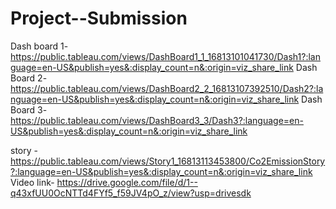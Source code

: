 # Project--Submission


Dash board 1- https://public.tableau.com/views/DashBoard1_1_16813101041730/Dash1?:language=en-US&publish=yes&:display_count=n&:origin=viz_share_link
Dash Board 2-https://public.tableau.com/views/DashBoard2_2_16813107392510/Dash2?:language=en-US&publish=yes&:display_count=n&:origin=viz_share_link
Dash Board 3-https://public.tableau.com/views/DashBoard3_3/Dash3?:language=en-US&publish=yes&:display_count=n&:origin=viz_share_link

story -https://public.tableau.com/views/Story1_16813113453800/Co2EmissionStory?:language=en-US&publish=yes&:display_count=n&:origin=viz_share_link
 Video link- https://drive.google.com/file/d/1--q43xfUU0OcNTTd4FYf5_f59JV4pO_z/view?usp=drivesdk
